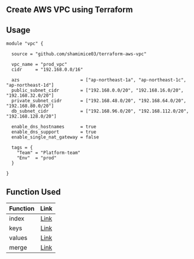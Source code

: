 ## Create AWS VPC using Terraform

## Usage
```
module "vpc" {

  source = "github.com/shamimice03/terraform-aws-vpc"

  vpc_name = "prod_vpc"
  cidr     = "192.168.0.0/16"

  azs                       = ["ap-northeast-1a", "ap-northeast-1c", "ap-northeast-1d"]
  public_subnet_cidr        = ["192.168.0.0/20", "192.168.16.0/20", "192.168.32.0/20"]
  private_subnet_cidr       = ["192.168.48.0/20", "192.168.64.0/20", "192.168.80.0/20"]
  db_subnet_cidr            = ["192.168.96.0/20", "192.168.112.0/20", "192.168.128.0/20"]
  
  enable_dns_hostnames      = true
  enable_dns_support        = true
  enable_single_nat_gateway = false

  tags = {
    "Team" = "Platform-team"
    "Env"  = "prod"
  }

}
```

## Function Used
| Function        | Link         
| ------------- |:-------------:| 
| index      | [Link](https://developer.hashicorp.com/terraform/language/functions/index_function)
| keys       | [Link](https://developer.hashicorp.com/terraform/language/functions/keys)   
| values     | [Link](https://developer.hashicorp.com/terraform/language/functions/values)
| merge      | [Link](https://developer.hashicorp.com/terraform/language/functions/merge)

